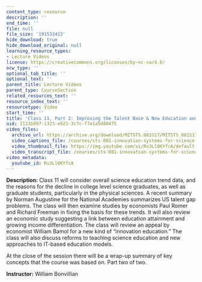 ```yaml
---
content_type: resource
description: ''
end_time: ''
file: null
file_size: '191533423'
hide_download: true
hide_download_original: null
learning_resource_types:
- Lecture Videos
license: https://creativecommons.org/licenses/by-nc-sa/4.0/
ocw_type: ''
optional_tab_title: ''
optional_text: ''
parent_title: Lecture Videos
parent_type: CourseSection
related_resources_text: ''
resource_index_text: ''
resourcetype: Video
start_time: ''
title: 'Class 11, Part 2: Improving the Talent Base & New Education and Training Models'
uid: 1123b997-1323-e923-3c7c-f7e1a5d80475
video_files:
  archive_url: https://archive.org/download/MITSTS.081S17/MITSTS_081S17_Class11_2_300k.mp4
  video_captions_file: /courses/sts-081-innovation-systems-for-science-technology-energy-manufacturing-and-health-spring-2017/3ebec295e24f5e73bb7d3222e70b7836_Rs3Ll0KYfcA.vtt
  video_thumbnail_file: https://img.youtube.com/vi/Rs3Ll0KYfcA/default.jpg
  video_transcript_file: /courses/sts-081-innovation-systems-for-science-technology-energy-manufacturing-and-health-spring-2017/bdfef60a102f17081924c931ff08b73c_Rs3Ll0KYfcA.pdf
video_metadata:
  youtube_id: Rs3Ll0KYfcA
---
```


**Description:** Class 11 will consider overall science education trend data, and the reasons for the decline in college level science graduates, as well as graduate students, particularly in the physical sciences. A recent summary by Norman Augustine for the National Academies summarizes US talent gap problems. The class will then examine studies by economists Paul Romer and Richard Freeman in fixing the basis for these trends. It will also review an economic study suggesting a link between education attainment and growing income differentiation. The class will review an appeal by economist William Bamol for a new kind of “innovation education.” The class will also discuss reforms to teaching science education and new approaches to IT-based education models. 

At the close of the session there will be a wrap-up summary of key concepts that the course was based on. Part two of two.

**Instructor:** William Bonvillian

